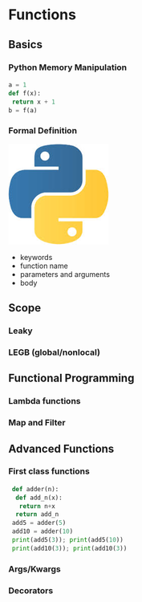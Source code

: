 # Functions

## Basics
### Python Memory Manipulation
```Python
a = 1
def f(x):
 return x + 1
b = f(a)
```

### Formal Definition
![bla](test.png)
* keywords
* function name
* parameters and arguments
* body

## Scope
### Leaky
### LEGB (global/nonlocal)

## Functional Programming
### Lambda functions
### Map and Filter

## Advanced Functions
### First class functions
```Python
 def adder(n):
  def add_n(x):
   return n+x
  return add_n
 add5 = adder(5)
 add10 = adder(10)
 print(add5(3)); print(add5(10))
 print(add10(3)); print(add10(3))
 ```
 
### Args/Kwargs
### Decorators

